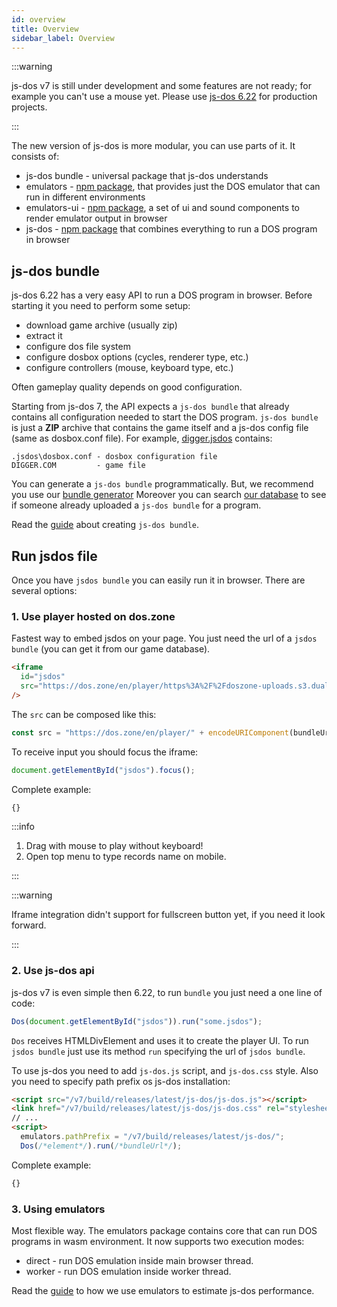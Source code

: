 ```yaml
---
id: overview
title: Overview 
sidebar_label: Overview 
---
```


:::warning

js-dos v7 is still under development and some features are not ready;
for example you can't use a mouse yet. Please use [js-dos 6.22](https://js-dos.com) for production
projects.

:::

The new version of js-dos is more modular, you can use parts of it. It consists of:
* js-dos bundle - universal package that js-dos understands
* emulators - [npm package](https://www.npmjs.com/package/emulators), that provides just the DOS emulator that can run in different environments
* emulators-ui - [npm package](https://www.npmjs.com/package/emulators-ui), a set of ui and sound components to render emulator output in browser
* js-dos - [npm package](https://www.npmjs.com/package/js-dos/v/beta) that combines everything to run a DOS program in browser

## js-dos bundle

js-dos 6.22 has a very easy API to run a DOS program in browser. Before starting it you need to perform some setup:
* download game archive (usually zip)
* extract it
* configure dos file system
* configure dosbox options (cycles, renderer type, etc.)
* configure controllers (mouse, keyboard type, etc.)

Often gameplay quality depends on good configuration.

Starting from js-dos 7, the API expects a `js-dos bundle` that already contains all configuration needed to start the DOS program.
`js-dos bundle` is just a **ZIP** archive that contains the game itself and a js-dos config file (same as dosbox.conf file). 
For example, [digger.jsdos](https://talks.dos.zone/t/digger-may-06-1999/1922) contains: 
```
.jsdos\dosbox.conf - dosbox configuration file
DIGGER.COM         - game file
```

You can generate a `js-dos bundle` programmatically. But, we recommend you use our [bundle generator](https://dos.zone/en/studio)
Moreover you can search [our database](https://talks.dos.zone/search?expanded=true&q=%23en%20tags%3Ajsdos) to see if someone already uploaded a `js-dos bundle` for a program.

Read the [guide](https://dos.zone/en/guide/studio) about creating `js-dos bundle`.

## Run jsdos file

Once you have `jsdos bundle` you can easily run it in browser. There are several options:

### 1. Use player hosted on dos.zone

Fastest way to embed jsdos on your page. You just need the url of a `jsdos bundle` (you can get it from our game database).

```html
<iframe
  id="jsdos"
  src="https://dos.zone/en/player/https%3A%2F%2Fdoszone-uploads.s3.dualstack.eu-central-1.amazonaws.com%2Foriginal%2F2X%2F9%2F9ed7eb9c2c441f56656692ed4dc7ab28f58503ce.jsdos"
/>
```

The `src` can be composed like this:

```js
const src = "https://dos.zone/en/player/" + encodeURIComponent(bundleUrl);
```

To receive input you should focus the iframe:
```js
document.getElementById("jsdos").focus();
```

Complete example:

```html title="examples/iframe.html"
{}
```

:::info

1. Drag with mouse to play without keyboard!
2. Open top menu to type records name on mobile.

:::

:::warning

Iframe integration didn't support for fullscreen button yet, if you need it look forward.

:::

### 2. Use js-dos api

js-dos v7 is even simple then 6.22, to run `bundle` you just need a one line of code:

```js
Dos(document.getElementById("jsdos")).run("some.jsdos");
```

`Dos` receives HTMLDivElement and uses it to create the player UI. To run `jsdos bundle`
just use its method `run` specifying the url of `jsdos bundle`.

To use js-dos you need to add `js-dos.js` script, and `js-dos.css` style.
Also you need to specify path prefix os js-dos installation:

```html
<script src="/v7/build/releases/latest/js-dos/js-dos.js"></script>
<link href="/v7/build/releases/latest/js-dos/js-dos.css" rel="stylesheet">
// ...
<script>
  emulators.pathPrefix = "/v7/build/releases/latest/js-dos/";
  Dos(/*element*/).run(/*bundleUrl*/);
```

Complete example:

```html title="examples/dos.html"
{}
```

###  3. Using emulators

Most flexible way. The emulators package contains core that can run DOS programs in wasm environment. It now supports two execution modes:
* direct - run DOS emulation inside main browser thread.
* worker - run DOS emulation inside worker thread.

Read the [guide](estimating-performance) to how we use emulators to estimate js-dos performance.

